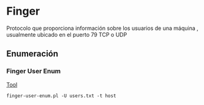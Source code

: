 # Finger
Protocolo que proporciona información sobre los usuarios de una máquina , usualmente ubicado en el puerto 79 TCP o UDP

## Enumeración
### Finger User Enum
[Tool](https://github.com/pentestmonkey/finger-user-enum)
```
finger-user-enum.pl -U users.txt -t host
```

